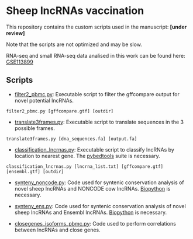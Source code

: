 # Sheep lncRNAs vaccination
This repository contains the custom scripts used in the manuscript: **[under review]**

Note that the scripts are not optimized and may be slow.

RNA-seq and small RNA-seq data analised in this work can be found here: [GSE113899](https://www.ncbi.nlm.nih.gov/geo/query/acc.cgi?acc=GSE113899)

## Scripts
* [filter2_pbmc.py](/filter2_pbmc.py): Executable script to filter the gffcompare output for novel potential lncRNAs.

`filter2_pbmc.py [gffcompare.gtf] [outdir]`

* [translate3frames.py](/translate3frames.py): Executable script to translate sequences in the 3 possible frames.

`translate3frames.py [dna_sequences.fa] [output.fa]`

* [classification_lncrnas.py](/classification_lncrnas.py): Executable script to classify lncRNAs by location to nearest gene. The [pybedtools](https://github.com/daler/pybedtools) suite is necessary.

`classification_lncrnas.py [lncrna_list.txt] [gffcompare.gtf] [ensembl.gtf] [outdir]`

* [synteny_noncode.py](/synteny_noncode.py): Code used for syntenic conservation analysis of novel sheep lncRNAs and NONCODE cow lncRNAs. [Biopython](https://github.com/biopython/biopython) is necessary.

* [synteny_ens.py](/synteny_ens.py): Code used for syntenic conservation  analysis of novel sheep lncRNAs and Ensembl lncRNAs. [Biopython](https://github.com/biopython/biopython) is necessary.

* [closegenes_isoforms_pbmc.py](/closegenes_isoforms_pbmc.py): Code used to perform correlations between lncRNAs and close genes.

